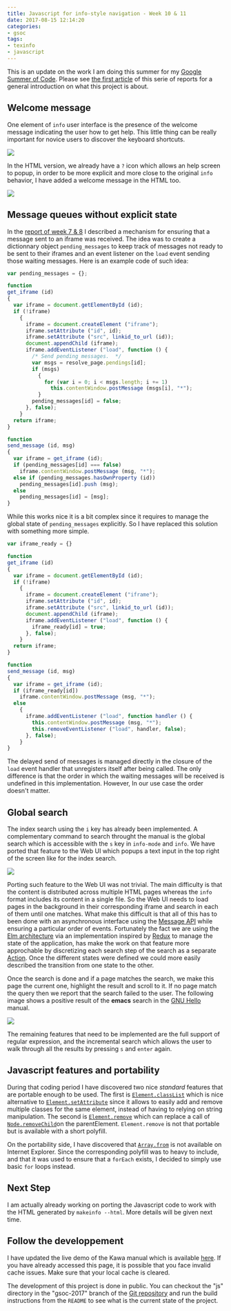 ```yaml
---
title: Javascript for info-style navigation - Week 10 & 11
date: 2017-08-15 12:14:20
categories:
- gsoc
tags:
- texinfo
- javascript
---
```


This is an update on the work I am doing this summer for my [Google Summer of Code](https://summerofcode.withgoogle.com/projects/#6199074135998464).  Please see [the first article](http://mathieu.lirzin.emi.u-bordeaux.fr/2017/06/03/gsoc2017-1/) of this serie of reports for a general introduction on what this project is about.

## Welcome message

One element of `info` user interface is the presence of the welcome message indicating the user how to get help.  This little thing can be really important for novice users to discover the keyboard shortcuts.

![](/images/info-tui-welcome.png)

In the HTML version, we already have a `?` icon which allows an help screen to popup, in order to be more explicit and more close to the original `info` behavior, I have added a welcome message in the HTML too.

![](/images/info-welcome.png)

## Message queues without explicit state

In the [report of week 7 & 8](http://mathieu.lirzin.emi.u-bordeaux.fr/2017/07/23/gsoc-2017-7-8/#Reliable-asynchronicity) I described a mechanism for ensuring that a message sent to an iframe was received.  The idea was to create a dictionnary object `pending_messages` to keep track of messages not ready to be sent to their iframes and an event listener on the `load` event sending those waiting messages.  Here is an example code of such idea:

```js
var pending_messages = {};

function
get_iframe (id)
{
  var iframe = document.getElementById (id);
  if (!iframe)
    {
      iframe = document.createElement ("iframe");
      iframe.setAttribute ("id", id);
      iframe.setAttribute ("src", linkid_to_url (id));
      document.appendChild (iframe);
      iframe.addEventListener ("load", function () {
        /* Send pending messages.  */
        var msgs = resolve_page.pendings[id];
        if (msgs)
          {
            for (var i = 0; i < msgs.length; i += 1)
              this.contentWindow.postMessage (msgs[i], "*");
          }
        pending_messages[id] = false;
      }, false);
    }
  return iframe;
}

function
send_message (id, msg)
{
  var iframe = get_iframe (id);
  if (pending_messages[id] === false)
    iframe.contentWindow.postMessage (msg, "*");
  else if (pending_messages.hasOwnProperty (id))
    pending_messages[id].push (msg);
  else
    pending_messages[id] = [msg];
}
```

While this works nice it is a bit complex since it requires to manage the global state of `pending_messages` explicitly.  So I have replaced this solution with something more simple.

```js
var iframe_ready = {}

function
get_iframe (id)
{
  var iframe = document.getElementById (id);
  if (!iframe)
    {
      iframe = document.createElement ("iframe");
      iframe.setAttribute ("id", id);
      iframe.setAttribute ("src", linkid_to_url (id));
      document.appendChild (iframe);
      iframe.addEventListener ("load", function () {
        iframe_ready[id] = true;
      }, false);
    }
  return iframe;
}

function
send_message (id, msg)
{
  var iframe = get_iframe (id);
  if (iframe_ready[id])
    iframe.contentWindow.postMessage (msg, "*");
  else
    {
      iframe.addEventListener ("load", function handler () {
        this.contentWindow.postMessage (msg, "*");
        this.removeEventListener ("load", handler, false);
      }, false);
    }
}
```

The delayed send of messages is managed directly in the closure of the `load` event handler that unregisters itself after being called.  The only difference is that the order in which the waiting messages will be received is undefined in this implementation.  However, In our use case the order doesn't matter.

## Global search

The index search using the `i` key has already been implemented.  A complementary command to search throught the manual is the global search which is accessible with the `s` key in `info-mode` and `info`.  We have ported that feature to the Web UI which popups a text input in the top right of the screen like for the index search.

![](/images/info-search.png)

Porting such feature to the Web UI was not trivial.  The main difficulty is that the content is distributed across multiple HTML pages whereas the `info` format includes its content in a single file.  So the Web UI needs to load pages in the background in their corresponding iframe and search in each of them until one matches.  What make this difficult is that all of this has to been done with an asynchronous interface using the [Message API](https://developer.mozilla.org/en-US/docs/Web/API/Window/postMessage) while ensuring a particular order of events.  Fortunately the fact we are using the [Elm architecture](https://guide.elm-lang.org/architecture/) via an implementation inspired by [Redux](http://redux.js.org/docs/introduction/CoreConcepts.html) to manage the state of the application, has make the work on that feature more approchable by discretizing each search step of the search as a separate [Action](http://redux.js.org/docs/basics/Actions.html).  Once the different states were defined we could more easily described the transition from one state to the other.

Once the search is done and if a page matches the search, we make this page the current one, highlight the result and scroll to it.  If no page match the query then we report that the search failed to the user.  The following image shows a positive result of the **emacs** search in the [GNU Hello](https://www.gnu.org/software/hello/) manual.

![](/images/info-search-result.png)

The remaining features that need to be implemented are the full support of regular expression, and the incremental search which allows the user to walk through all the results by pressing `s` and `enter` again.

## Javascript features and portability

During that coding period I have discovered two nice *standard* features that are portable enough to be used.  The first is [`Element.classList`](https://developer.mozilla.org/en-US/docs/Web/API/Element/classList) which is nice alternative to [`Element.setAttribute`](https://developer.mozilla.org/en-US/docs/Web/API/Element/setAttribute) since it allows to easily add and remove multiple classes for the same element, instead of having to relying on string manipulation.  The second is [`Element.remove`](https://developer.mozilla.org/en-US/docs/Web/API/ChildNode/remove) which can replace a call of [`Node.removeChild`](https://developer.mozilla.org/en-US/docs/Web/API/Node/removeChild)on the parentElement. `Element.remove` is not that portable but is available with a short polyfill.

On the portability side, I have discovered that [`Array.from`](https://developer.mozilla.org/en-US/docs/Web/JavaScript/Reference/Global_Objects/Array/from) is not available on Internet Explorer. Since the corresponding polyfill was to heavy to include, and that it was used to ensure that a `forEach` exists, I decided to simply use basic `for` loops instead.

## Next Step

I am actually already working on porting the Javascript code to work with the HTML generated by `makeinfo --html`.  More details will be given next time.

## Follow the developpement

I have updated the live demo of the Kawa manual which is available [here](https://www.gnu.org/software/texinfo/gsoc-2017-js-example/kawa).  If you have already accessed this page, it is possible that you face invalid cache issues.  Make sure that your local cache is cleared.

The development of this project is done in public.  You can checkout the "js" directory in the "gsoc-2017" branch of the [Git repository](https://git.savannah.gnu.org/git/texinfo.git) and run the build instructions from the `README` to see what is the current state of the project.
